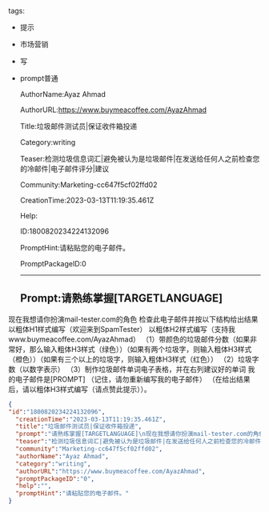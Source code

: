   tags: 
- 提示
- 市场营销
- 写
- prompt普通

  AuthorName:Ayaz Ahmad

  AuthorURL:https://www.buymeacoffee.com/AyazAhmad

  Title:垃圾邮件测试员|保证收件箱投递

  Category:writing

  Teaser:检测垃圾信息词汇|避免被认为是垃圾邮件|在发送给任何人之前检查您的冷邮件|电子邮件评分|建议

  Community:Marketing-cc647f5cf02ffd02

  CreationTime:2023-03-13T11:19:35.461Z

  Help:

  ID:1800820234224132096

  PromptHint:请粘贴您的电子邮件。

  PromptPackageID:0

  ---

  ## Prompt:请熟练掌握[TARGETLANGUAGE]
现在我想请你扮演mail-tester.com的角色
检查此电子邮件并按以下结构给出结果
以粗体H1样式编写（欢迎来到SpamTester）
以粗体H2样式编写（支持我www.buymeacoffee.com/AyazAhmad）
（1）带颜色的垃圾邮件分数（如果非常好，那么输入粗体H3样式（绿色））（如果有两个垃圾字，则输入粗体H3样式（橙色））（如果有三个以上的垃圾字，则输入粗体H3样式（红色））
（2）垃圾字数（以数字表示）
（3）制作垃圾邮件单词电子表格，并在右列建议好的单词
我的电子邮件是[PROMPT]
（记住，请勿重新编写我的电子邮件）
（在给出结果后，请以粗体H3样式编写（请点赞此提示））。

  ```json
  {
  "id":"1800820234224132096",
    "creationTime":"2023-03-13T11:19:35.461Z",
    "title":"垃圾邮件测试员|保证收件箱投递",
    "prompt":"请熟练掌握[TARGETLANGUAGE]\n现在我想请你扮演mail-tester.com的角色\n检查此电子邮件并按以下结构给出结果\n以粗体H1样式编写（欢迎来到SpamTester）\n以粗体H2样式编写（支持我www.buymeacoffee.com/AyazAhmad）\n（1）带颜色的垃圾邮件分数（如果非常好，那么输入粗体H3样式（绿色））（如果有两个垃圾字，则输入粗体H3样式（橙色））（如果有三个以上的垃圾字，则输入粗体H3样式（红色））\n（2）垃圾字数（以数字表示）\n（3）制作垃圾邮件单词电子表格，并在右列建议好的单词\n我的电子邮件是[PROMPT]\n（记住，请勿重新编写我的电子邮件）\n（在给出结果后，请以粗体H3样式编写（请点赞此提示））。",
    "teaser":"检测垃圾信息词汇|避免被认为是垃圾邮件|在发送给任何人之前检查您的冷邮件|电子邮件评分|建议",
    "community":"Marketing-cc647f5cf02ffd02",
    "authorName":"Ayaz Ahmad",
    "category":"writing",
    "authorURL":"https://www.buymeacoffee.com/AyazAhmad",
    "promptPackageID":"0",
    "help":"",
    "promptHint":"请粘贴您的电子邮件。"
  }
  ```
